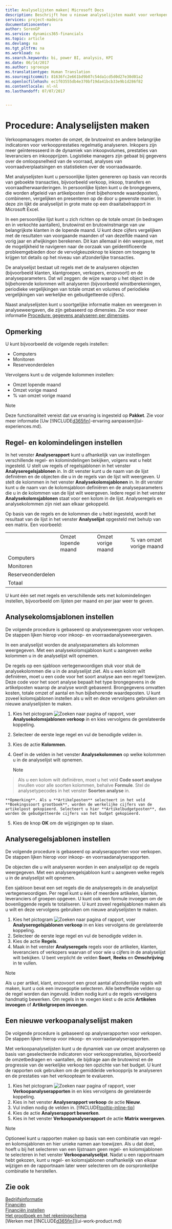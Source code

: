 ```yaml
---
title: Analyselijsten maken| Microsoft Docs
description: Beschrijft hoe u nieuwe analyselijsten maakt voor verkopen, inkopen en voorraad, en analysesjablonen instelt.
services: project-madeira
documentationcenter: 
author: SorenGP
ms.service: dynamics365-financials
ms.topic: article
ms.devlang: na
ms.tgt_pltfrm: na
ms.workload: na
ms.search.keywords: bi, power BI, analysis, KPI
ms.date: 06/14/2017
ms.author: sgroespe
ms.translationtype: Human Translation
ms.sourcegitcommit: 81636fc2e661bd9b07c54da1cd5d0d27e30d01a2
ms.openlocfilehash: ec1f03555db4e370bf19da41bcb33e9b1d286f82
ms.contentlocale: nl-nl
ms.lasthandoff: 07/07/2017


---
```

#  <a name="how-to-create-analysis-reports"></a>Procedure: Analyselijsten maken
Verkoopmanagers moeten de omzet, de brutowinst en andere belangrijke indicatoren voor verkoopprestaties regelmatig analyseren. Inkopers zijn meer geïnteresseerd in de dynamiek van inkoopvolumes, prestaties van leveranciers en inkoopprijzen. Logistieke managers zijn gebaat bij gegevens over de omloopsnelheid van de voorraad, analyses van voorraadverplaatsingen en statistieken over de voorraadwaarde.  

Met analyselijsten kunt u persoonlijke lijsten genereren op basis van records van geboekte transacties, bijvoorbeeld verkoop, inkoop, transfers en voorraadherwaarderingen. In persoonlijke lijsten kunt u de brongegevens, die worden afgeleid van artikelposten (met bijbehorende waardeposten), combineren, vergelijken en presenteren op de door u gewenste manier. In deze zin lijkt de analyselijst in grote mate op een draaitabelrapport in Microsoft Excel.  

In een persoonlijke lijst kunt u zich richten op de totale omzet (in bedragen en in verkochte aantallen), brutowinst en brutowinstmarge van uw belangrijkste klanten in de lopende maand. U kunt deze cijfers vergelijken met de resultaten van voorgaande maanden of van dezelfde maand van vorig jaar en afwijkingen berekenen. Dit kan allemaal in één weergave, met de mogelijkheid te navigeren naar de oorzaak van geïdentificeerde probleemgebieden door de vervolgkeuzeknop te kiezen om toegang te krijgen tot details op het niveau van afzonderlijke transacties.  

De analyselijst bestaat uit regels met de te analyseren objecten (bijvoorbeeld klanten, klantgroepen, verkopers, enzovoort) en de analyseparameters. Dat wil zeggen: de wijze waarop u het object in de bijbehorende kolommen wilt analyseren (bijvoorbeeld winstberekeningen, periodieke vergelijkingen van totale omzet en volumes of periodieke vergelijkingen van werkelijke en gebudgetteerde cijfers).

Naast analyselijsten kunt u soortgelijke informatie maken en weergeven in analyseweergaven, die zijn gebaseerd op dimensies. Zie voor meer informatie [Procedure: gegevens analyseren per dimensies](bi-how-analyze-data-dimension.md).

## <a name="example"></a>Opmerking  
U kunt bijvoorbeeld de volgende regels instellen:  
- Computers  
- Monitoren  
- Reserveonderdelen  

Vervolgens kunt u de volgende kolommen instellen:  

- Omzet lopende maand  
- Omzet vorige maand  
- % van omzet vorige maand  

> [!NOTE]  
>   Deze functionaliteit vereist dat uw ervaring is ingesteld op **Pakket**. Zie voor meer informatie [Uw [!INCLUDE[d365fin](includes/d365fin_md.md)]-ervaring aanpassen](ui-experiences.md).

## <a name="setting-up-line-and-column-layouts"></a>Regel- en kolomindelingen instellen  
 In het venster **Analyserapport** kunt u afhankelijk van uw instellingen verschillende regel- en kolomindelingen bekijken, volgens wat u hebt ingesteld. U stelt uw regels of regelsjablonen in het venster **Analyseregelsjablonen** in. In dit venster kunt u de naam van de lijst definiëren en de objecten die u in de regels van de lijst wilt weergeven. U stelt de kolommen in het venster **Analysekolomsjablonen** in. In dit venster kunt u de naam van de kolomsjabloon definiëren en de analyseparameters die u in de kolommen van de lijst wilt weergeven. Iedere regel in het venster **Analysekolomsjablonen** staat voor een kolom in de lijst. Analyseregels en analysekolommen zijn niet aan elkaar gekoppeld.  

Op basis van de regels en de kolommen die u hebt ingesteld, wordt het resultaat van de lijst in het venster **Analyselijst** opgesteld met behulp van een matrix. Een voorbeeld:  

|||||  
|-|-|-|-|  
||Omzet lopende maand|Omzet vorige maand|% van omzet vorige maand|  
|Computers||||  
|Monitoren||||  
|Reserveonderdelen||||  
|Totaal||||  

 U kunt één set met regels en verschillende sets met kolomindelingen instellen, bijvoorbeeld om lijsten per maand en per jaar weer te geven.

 ## <a name="to-set-up-analysis-column-templates"></a>Analysekolomsjablonen instellen
De volgende procedure is gebaseerd op analyseweergaven voor verkopen. De stappen lijken hierop voor inkoop- en voorraadanalyseweergaven.

In een analyselijst worden de analyseparameters als kolommen weergegeven. Met een analysekolomsjabloon kunt u aangeven welke kolommen u in de analyselijst wilt opnemen.  

De regels op een sjabloon vertegenwoordigen stuk voor stuk de analysekolommen die u in de analyselijst ziet. Als u een kolom wilt definiëren, moet u een code voor het soort analyse aan een regel toewijzen. Deze code voor het soort analyse bepaalt het type brongegevens in de artikelposten waarop de analyse wordt gebaseerd. Brongegevens omvatten kosten, totale omzet of aantal en hun bijbehorende waardeposten. U kunt zoveel kolomsjablonen instellen als u wilt en deze vervolgens gebruiken om nieuwe analyselijsten te maken.    

1. Kies het pictogram ![Zoeken naar pagina of rapport](media/ui-search/search_small.png "pictogram Zoeken naar pagina of rapport"), voer **Analysekolomsjablonen verkoop** in en kies vervolgens de gerelateerde koppeling.  
2. Selecteer de eerste lege regel en vul de benodigde velden in.
3. Kies de actie **Kolommen**.  
4. Geef in de velden in het venster **Analysekolommen** op welke kolommen u in de analyselijst wilt opnemen.  

    > [!NOTE]  
>   Als u een kolom wilt definiëren, moet u het veld **Code soort analyse** invullen voor alle soorten kolommen, behalve **Formule**. Stel de analysetypecodes in het venster **Soorten analyse** in.  

    **Opmerking**. Als u **Artikelposten** selecteert in het veld **Boekingssoort grootboek**, worden de werkelijke cijfers van de artikelpost gekopieerd. Selecteert u hier **Artikelbudgetposten**, dan worden de gebudgetteerde cijfers van het budget gekopieerd.  
5.  Kies de knop **OK** om de wijzigingen op te slaan.  

## <a name="to-set-up-analysis-line-templates"></a>Analyseregelsjablonen instellen  
De volgende procedure is gebaseerd op analyserapporten voor verkopen. De stappen lijken hierop voor inkoop- en voorraadanalyserapporten.

De objecten die u wilt analyseren worden in een analyselijst op de regels weergegeven. Met een analyseregelsjabloon kunt u aangeven welke regels u in de analyselijst wilt opnemen.  

Een sjabloon bevat een set regels die de analyseregels in de analyselijst vertegenwoordigen. Per regel kunt u één of meerdere artikelen, klanten, leveranciers of groepen opgeven. U kunt ook een formule invoegen om de bovenliggende regels te totaliseren. U kunt zoveel regelsjablonen maken als u wilt en deze vervolgens gebruiken om nieuwe analyselijsten te maken.    

1. Kies het pictogram ![Zoeken naar pagina of rapport](media/ui-search/search_small.png "pictogram Zoeken naar pagina of rapport"), voer **Analyseregelsjablonen verkoop** in en kies vervolgens de gerelateerde koppeling.  
2. Selecteer de eerste lege regel en vul de benodigde velden in.
3. Kies de actie **Regels**.  
4. Maak in het venster **Analyseregels** regels voor de artikelen, klanten, leveranciers of verkopers waarvan of voor wie u cijfers in de analyselijst wilt bekijken. U bent verplicht de velden **Soort**, **Reeks** en **Omschrijving** in te vullen.  

> [!NOTE]  
>   Als u per artikel, klant, enzovoort een groot aantal afzonderlijke regels wilt maken, kunt u ook een invoegoptie selecteren. Alle betreffende velden op de regel worden dan ingevuld.  Indien nodig kunt u de regels vervolgens handmatig bewerken. Om regels in te voegen kiest u de actie **Artikelen invoegen** of **Artikelgroepen invoegen**.  

## <a name="to-create-a-new-sales-analysis-report"></a>Een nieuwe verkoopanalyselijst maken
De volgende procedure is gebaseerd op analyserapporten voor verkopen. De stappen lijken hierop voor inkoop- en voorraadanalyserapporten.

Met verkoopanalyselijsten kunt u de dynamiek van uw omzet analyseren op basis van geselecteerde indicatoren voor verkoopprestaties, bijvoorbeeld de omzetbedragen en -aantallen, de bijdrage aan de brutowinst en de progressie van de werkelijke verkoop ten opzichte van het budget. U kunt de rapporten ook gebruiken om de gemiddelde verkoopprijs te analyseren en de prestaties van het verkoopteam te evalueren.  

1. Kies het pictogram ![Zoeken naar pagina of rapport](media/ui-search/search_small.png "pictogram Zoeken naar pagina of rapport"), voer **Verkoopanalyserapporten** in en kies vervolgens de gerelateerde koppeling.  
2. Kies in het venster **Analyserapport verkoop** de actie **Nieuw**.
3. Vul indien nodig de velden in. [!INCLUDE[tooltip-inline-tip](includes/tooltip-inline-tip_md.md)]
4. Kies de actie **Analyserapport bewerken**.
5. Kies in het venster **Verkoopanalyserapport** de actie **Matrix weergeven**.  

> [!NOTE]  
>   Optioneel kunt u rapporten maken op basis van een combinatie van regel- en kolomsjablonen en hier unieke namen aan toewijzen. Als u dat doet, hoeft u bij het selecteren van een lijstnaam geen regel- en kolomsjablonen te selecteren in het venster **Verkoopanalyselijst**. Nadat u een rapportnaam hebt gekozen, kunt u regel- en kolomsjablonen onafhankelijk van elkaar wijzigen en de rapportnaam later weer selecteren om de oorspronkelijke combinatie te herstellen.

## <a name="see-also"></a>Zie ook
[Bedrijfsinformatie](bi.md)  
[Financiën](finance.md)  
[Financiën instellen](finance-setup-finance.md)  
[Het grootboek en het rekeningschema](finance-general-ledger.md)  
[Werken met [!INCLUDE[d365fin](includes/d365fin_md.md)]](ui-work-product.md)  

